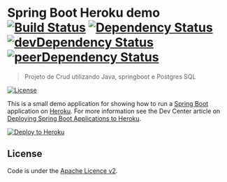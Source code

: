 # Spring Boot Heroku demo [![Build Status](https://travis-ci.org/rogrs/app-heroku.svg?branch=master)](https://travis-ci.org/rogrs/app-heroku) [![Dependency Status](https://david-dm.org/rogrs/app-heroku.svg)](https://david-dm.org/rogrs/app-heroku) [![devDependency Status](https://david-dm.org/rogrs/app-heroku/dev-status.svg)](https://david-dm.org/rogrs/app-heroku#info=devDependencies) [![peerDependency Status](https://david-dm.org/rogrs/app-heroku/peer-status.svg)](https://david-dm.org/rogrs/app-heroku#info=peerDependencies)

> Projeto de Crud utilizando Java, springboot e Postgres SQL

[![License](http://img.shields.io/:license-apache-blue.svg)](http://www.apache.org/licenses/LICENSE-2.0.html)

This is a small demo application for showing how to run a [Spring Boot](http://projects.spring.io/spring-boot/)
application on [Heroku](http://heroku.com). For more information see the Dev Center article on 
[Deploying Spring Boot Applications to Heroku](https://devcenter.heroku.com/articles/deploying-spring-boot-apps-to-heroku).

[![Deploy to Heroku](https://www.herokucdn.com/deploy/button.png)](https://heroku.com/deploy)

## License

Code is under the [Apache Licence v2](https://www.apache.org/licenses/LICENSE-2.0.txt).
